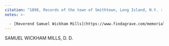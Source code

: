 ```yaml
---
citation: "1898, Records of the town of Smithtown, Long Island, N.Y. : with other ancient documents of historic value. Huntington NY, Long-Islander Print, p844, ancestry.com."
notes: >-

  - [Reverend Samuel Wickham Mills](https://www.findagrave.com/memorial/58270648/samuel-wickham-mills) (05 Apr 1820 to 22 Nov 1902).
---
```

SAMUEL WICKHAM MILLS, D. D. 


